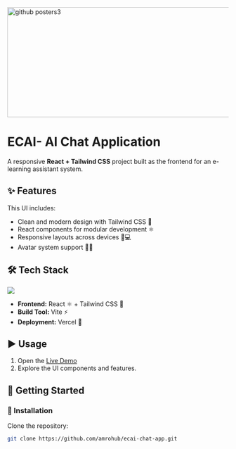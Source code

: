 <img width="750" height="250" alt="github posters3" src="https://github.com/user-attachments/assets/7336037f-5cf0-4b9f-8cc5-53e232863905" />

# ECAI- AI Chat Application

A responsive **React + Tailwind CSS** project built as the frontend for an e-learning assistant system.  



## ✨ Features

This UI includes:

- Clean and modern design with Tailwind CSS 🎨  
- React components for modular development ⚛️  
- Responsive layouts across devices 📱💻  
- Avatar system support 🧑‍🎨  



## 🛠️ Tech Stack

<p align="left">
  <img src="https://skillicons.dev/icons?i=javascript,react,tailwind,vite,vercel" />
</p>

- **Frontend:** React ⚛️ + Tailwind CSS 🌊  
- **Build Tool:** Vite ⚡  
- **Deployment:** Vercel 🚀  



## ▶️ Usage

1. Open the [Live Demo](https://ecai-chatapp-ui.vercel.app)  
2. Explore the UI components and features.



## 🚀 Getting Started

### 🔧 Installation

Clone the repository:

```bash
git clone https://github.com/amrohub/ecai-chat-app.git
